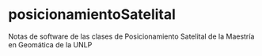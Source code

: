 # posicionamientoSatelital
Notas de software de las clases de Posicionamiento Satelital de la Maestría en Geomática de la UNLP
